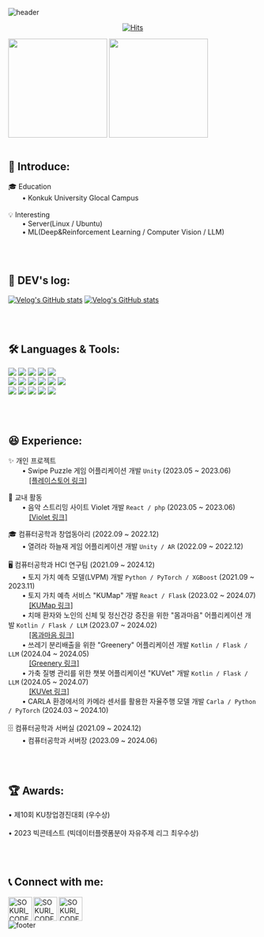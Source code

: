 ![header](https://capsule-render.vercel.app/api?type=waving&&&color=5c8bbd&height=150&section=header&text=🐬Welcome%20to%20DoHwan's%20Github!🐬&fontSize=36&animation=fadeIn&fontColor=fafafa)

<div align = "center">

[![Hits](https://hits.seeyoufarm.com/api/count/incr/badge.svg?url=https%3A%2F%2Fgithub.com%2Fehghks021203&count_bg=%239ED0FF&title_bg=%23555555&icon=github.svg&icon_color=%23FAFAFA&title=visit&edge_flat=false)](https://hits.seeyoufarm.com)

</div>

<!-- 상태 카드 -->
<div align = "center" style="display:flex; flex-direction:row;">
  <a>
    <img height=200 align="center" src="https://github-readme-stats.vercel.app/api?username=ehghks021203&include_all_commits=true&count_private=true&show_icons=true&hide_border=true&rank_icon=github&custom_title=Git%20Stats&theme=transparent" />
    <img height=200 align="center" src="https://github-readme-stats.vercel.app/api/top-langs?username=ehghks021203&layout=compact&langs_count=8&hide_border=true&card_width=320&count_private=true&theme=transparent" />
  </a>
</div>
<br>

<h2>🐬 Introduce:</h2>

<div align = "left">
    🎓 Education<br/>
       • Konkuk University Glocal Campus <br/><br/>
    💡 Interesting <br>
       • Server(Linux / Ubuntu)<br/>
       • ML(Deep&Reinforcement Learning / Computer Vision / LLM)<br/>
</div>

<br/><br/>

<h2>📝 DEV's log:</h2>

[![Velog's GitHub stats](https://velog-readme-stats.vercel.app/api?name=dohn_1203&color=dark)](https://velog.io/@dohn_1203) [![Velog's GitHub stats](https://velog-readme-stats.vercel.app/api?name=dohn_1203&color=dark)](https://velog.io/@dohn_1203)

<br/><br/>


<div style="display: flex, height:180px">
    <h2>🛠 Languages & Tools:</h2>
    <img src="https://img.shields.io/badge/Linux-FCC624?logo=Linux&logoColor=fafafa"/>
    <img src="https://img.shields.io/badge/Ubuntu-E95420?logo=Ubuntu&logoColor=fafafa"/>
    <img src="https://img.shields.io/badge/MySQL-4479A1?logo=MySQL&logoColor=fafafa"/>
    <img src="https://img.shields.io/badge/Android%20Studio-3DDC84?logo=Android%20Studio&logoColor=fafafa"/>
    <img src="https://img.shields.io/badge/Unity-000000?logo=Unity&logoColor=fafafa"/>
    <br/>
    <img src="https://img.shields.io/badge/C-A8B9CC?logo=C&logoColor=fafafa"/>
    <img src="https://img.shields.io/badge/C++-3776AB?logo=C%2B%2B&logoColor=fafafa"/>
    <img src="https://img.shields.io/badge/Python-3776AB?logo=Python&logoColor=fafafa"/>
    <img src="https://img.shields.io/badge/PyTorch-EE4C2C?logo=PyTorch&logoColor=fafafa"/>
    <img src="https://img.shields.io/badge/Scikit%20Learn-F7931E?logo=scikit-learn&logoColor=fafafa"/>
    <img src="https://img.shields.io/badge/Flask-000000?logo=Flask&logoColor=fafafa"/>
    <br/>
    <img src="https://img.shields.io/badge/HTML-E34F26?logo=HTML5&logoColor=fafafa"/>
    <img src="https://img.shields.io/badge/CSS-1572B6?logo=CSS3&logoColor=fafafa"/>
    <img src="https://img.shields.io/badge/JavaScript-F7DF1E?logo=JavaScript&logoColor=fafafa"/>
    <img src="https://img.shields.io/badge/React-61DAFB?logo=React&logoColor=fafafa"/>
    <img src="https://img.shields.io/badge/Node.js-339933?logo=Node.js&logoColor=fafafa"/>
</div>

<br/><br/>

<h2>😆 Experience:</h2>

✨ 개인 프로젝트<br/>
  • Swipe Puzzle 게임 어플리케이션 개발 `Unity` (2023.05 ~ 2023.06)<br/>
   [\[플레이스토어 링크\]](https://play.google.com/store/apps/details?id=com.teamfogo.swipepuzzle)<br/>

🏫 교내 활동<br/>
  • 음악 스트리밍 사이트 Violet 개발 `React / php` (2023.05 ~ 2023.06)<br/>
   [\[Violet 링크\]](https://blue.kku.ac.kr:500)<br/>

🎓 컴퓨터공학과 창업동아리 (2022.09 ~ 2022.12)<br/>
  • 열려라 하늘재 게임 어플리케이션 개발 `Unity / AR` (2022.09 ~ 2022.12)<br/>
<br/>
🖥️ 컴퓨터공학과 HCI 연구팀 (2021.09 ~ 2024.12)<br/>
  • 토지 가치 예측 모델(LVPM) 개발 `Python / PyTorch / XGBoost` (2021.09 ~ 2023.11)<br/>
  • 토지 가치 예측 서비스 "KUMap" 개발 `React / Flask` (2023.02 ~ 2024.07)<br/>
   [\[KUMap 링크\]](https://blue.kku.ac.kr)<br/>
  • 치매 환자와 노인의 신체 및 정신건강 증진을 위한 "몸과마음" 어플리케이션 개발 `Kotlin / Flask / LLM` (2023.07 ~ 2024.02)<br/>
   [\[몸과마음 링크\]](https://play.google.com/store/apps/details?id=com.khci.bnm&hl=ko)<br/>
  • 쓰레기 분리배출을 위한 "Greenery" 어플리케이션 개발 `Kotlin / Flask / LLM` (2024.04 ~ 2024.05)<br/>
   [\[Greenery 링크\]](https://play.google.com/store/apps/details?id=com.ert.greenery&hl=ko)<br/>
  • 가축 질병 관리를 위한 챗봇 어플리케이션 "KUVet" 개발 `Kotlin / Flask / LLM` (2024.05 ~ 2024.07)<br/>
   [\[KUVet 링크\]](https://play.google.com/store/apps/details?id=com.hci.chatbot)<br/>
  • CARLA 환경에서의 카메라 센서를 활용한 자율주행 모델 개발 `Carla / Python / PyTorch` (2024.03 ~ 2024.10)<br/>
<br/>
🗄️ 컴퓨터공학과 서버실 (2021.09 ~ 2024.12)<br/>
  • 컴퓨터공학과 서버장 (2023.09 ~ 2024.06)<br/>

<br/><br/>

<h2>🏆 Awards:</h2>
• 제10회 KU창업경진대회 (우수상)<br/><br/>
• 2023 빅콘테스트 (빅데이터플랫폼분야 자유주제 리그 최우수상)<br/>

<br/><br/>

<h2>📞 Connect with me:</h2>

[<img align="left" alt="SOKURI_CODE | Twitter" width="48px" src="https://img.icons8.com/color/48/gmail-new.png" />][gmail]
[<img align="left" alt="SOKURI_CODE | velog" width="48px" src="https://img.icons8.com/color/48/000000/blog.png" />][website]
[<img align="left" alt="SOKURI_CODE | Instagram" width="48px" src="https://img.icons8.com/color/48/000000/instagram-new--v2.png" />][instagram]

[website]: https://velog.io/@dohn_1203
[gmail]: mailto:ehghks021203@gmail.com
[instagram]: https://instagram.com/dohn_1203

<br/><br/>

![footer](https://capsule-render.vercel.app/api?type=waving&&&color=5c8bbd&height=150&section=footer&fontSize=50&animation=fadeIn&fontColor=fafafa)

